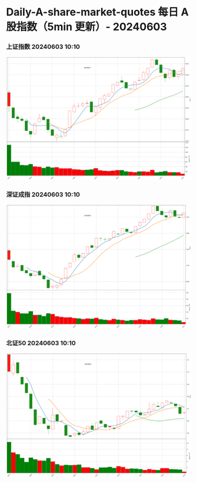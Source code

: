 
# Daily-A-share-market-quotes 每日 A 股指数（5min 更新）- 20240603

### 上证指数 20240603 10:10
![](./fig/2024/6/20240603-sh000001.png)

### 深证成指 20240603 10:10
![](./fig/2024/6/20240603-sz399001.png)

### 北证50 20240603 10:10
![](./fig/2024/6/20240603-bj899050.png)
